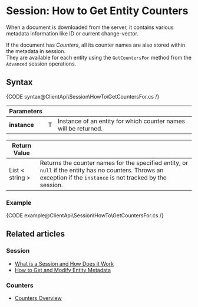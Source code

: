 # Session: How to Get Entity Counters

When a document is downloaded from the server, it contains various metadata information like ID or current change-vector.  
  
 If the document has *Counters*, all its counter names are also stored within the metadata in session.  
 They are available for each entity using the `GetCountersFor` method from the `Advanced` session operations.

## Syntax

{CODE syntax@ClientApi\Session\HowTo\GetCountersFor.cs /}

| Parameters | | |
| ------------- | ------------- | ----- |
| **instance** | T | Instance of an entity for which counter names will be returned. |

| Return Value | |
| ------------- | ----- |
| List < string > | Returns the counter names for the specified entity, or `null` if the entity has no counters. Throws an exception if the `instance` is not tracked by the session. |

### Example

{CODE example@ClientApi\Session\HowTo\GetCountersFor.cs /}

## Related articles

### Session

- [What is a Session and How Does it Work](../../../client-api/session/what-is-a-session-and-how-does-it-work)
- [How to Get and Modify Entity Metadata](../../../client-api/session/how-to/get-and-modify-entity-metadata)

### Counters

- [Counters Overview](../../../document-extensions/counters/overview)
